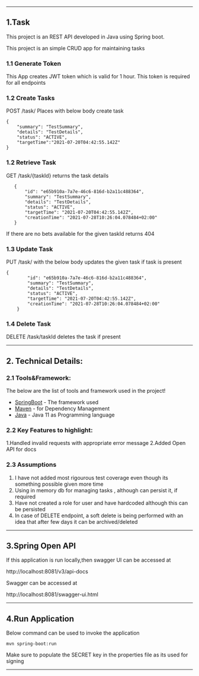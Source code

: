 **********************************************************************

## 1.Task

This project is an REST API developed in Java using Spring boot.

This project is an simple CRUD app for maintaining tasks

### 1.1 Generate Token

This App creates JWT token which is valid for 1 hour. This token is required for all endpoints

### 1.2 Create Tasks

 POST /task/ Places with below body create task
 
 ```
 {
     "summary": "TestSummary",
     "details": "TestDetails",
     "status": "ACTIVE",
     "targetTime":"2021-07-20T04:42:55.142Z"
 }
 ```
 
### 1.2 Retrieve Task

 GET /task/{taskId} returns the task details
 
 ```
    {
        "id": "e65b910a-7a7e-46c6-816d-b2a11c488364",
        "summary": "TestSummary",
        "details": "TestDetails",
        "status": "ACTIVE",
        "targetTime": "2021-07-20T04:42:55.142Z",
        "creationTime": "2021-07-28T10:26:04.078484+02:00"
    }
 ```
 
 If there are no bets available for the given taskId returns 404
 
 ### 1.3 Update Task
 
 PUT /task/ with the below body updates the given task if task is present
 
```
{
        "id": "e65b910a-7a7e-46c6-816d-b2a11c488364",
        "summary": "TestSummary",
        "details": "TestDetails",
        "status": "ACTIVE",
        "targetTime": "2021-07-20T04:42:55.142Z",
        "creationTime": "2021-07-28T10:26:04.078484+02:00"
    }
```

### 1.4 Delete Task

DELETE /task/taskId deletes the task if present


**********************************************************************

## 2. Technical Details:

### 2.1 Tools&Framework:

   The below are the list of tools and framework used in the project!

* [SpringBoot](https://spring.io/projects/spring-boot) - The framework used
* [Maven](https://maven.apache.org/) - for Dependency Management
* [Java](https://www.oracle.com/technetwork/java/javase/overview/java8-2100321.html) - Java 11 as Programming language
 
### 2.2 Key Features to highlight:

  1.Handled invalid requests with appropriate error message
  2.Added Open API for docs
  

### 2.3 Assumptions

  1. I have not added most rigourous test coverage even though its something possible given more time
  2. Using in memory db for managing tasks , although can persist it, if required 
  3. Have not created a role for user and have hardcoded although this can be persisted
  4. In case of DELETE endpoint, a soft delete is being performed with an idea that after few days it can be archived/deleted
  
**********************************************************************
 
## 3.Spring Open API
 
 If this application is run locally,then swagger UI can be accessed at
 
http://localhost:8081/v3/api-docs 

Swagger can be accessed at

http://localhost:8081/swagger-ui.html

**********************************************************************

## 4.Run Application

Below command can be used to invoke the application

```
mvn spring-boot:run
```
Make sure to populate the SECRET key in the properties file as its used for signing

**********************************************************************